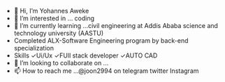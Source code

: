 - 👋 Hi, I’m Yohannes Aweke
- 👀 I’m interested in ... coding 
- 🌱 I’m currently learning ...civil engineering at Addis Ababa science and technology university (AASTU)
- Completed ALX-Software Engineering program by back-end specialization
- Skills
        ✓Ui/Ux 
        ✓FUll stack developer
        ✓AUTO CAD 
- 💞️ I’m looking to collaborate on ...
- 📫 How to reach me ...@joon2994 on telegram twitter Instagram 

<!---
jooon2994/jooon2994 is a ✨ special ✨ repository because its `README.md` (this file) appears on your GitHub profile.
You can click the Preview link to take a look at your changes.
--->
